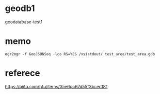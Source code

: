 # geodb1
geodatabase-test1


# memo
```
ogr2ogr -f GeoJSONSeq -lco RS=YES /vsistdout/ test_area/test_area.gdb
```

# referece
https://qiita.com/hfu/items/35e6dc67d55f3bcec181

